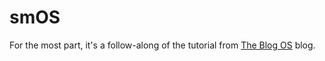 # smOS

For the most part, it's a follow-along of the tutorial from [The Blog OS](https://os.phil-opp.com/) blog.
